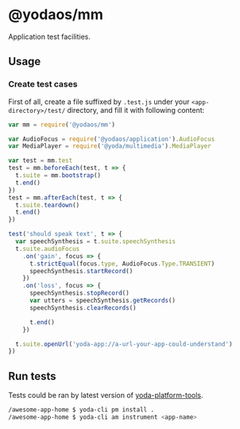 # @yodaos/mm

Application test facilities.

## Usage

### Create test cases

First of all, create a file suffixed by `.test.js` under your `<app-directory>/test/` directory, and fill it with following content:

```js
var mm = require('@yodaos/mm')

var AudioFocus = require('@yodaos/application').AudioFocus
var MediaPlayer = require('@yoda/multimedia').MediaPlayer

var test = mm.test
test = mm.beforeEach(test, t => {
  t.suite = mm.bootstrap()
  t.end()
})
test = mm.afterEach(test, t => {
  t.suite.teardown()
  t.end()
})

test('should speak text', t => {
  var speechSynthesis = t.suite.speechSynthesis
  t.suite.audioFocus
    .on('gain', focus => {
      t.strictEqual(focus.type, AudioFocus.Type.TRANSIENT)
      speechSynthesis.startRecord()
    })
    .on('loss', focus => {
      speechSynthesis.stopRecord()
      var utters = speechSynthesis.getRecords()
      speechSynthesis.clearRecords()

      t.end()
    })

  t.suite.openUrl('yoda-app://a-url-your-app-could-understand')
})
```

## Run tests

Tests could be ran by latest version of [yoda-platform-tools](https://github.com/yodaos-project/yoda-platform-tools).

```sh
/awesome-app-home $ yoda-cli pm install .
/awesome-app-home $ yoda-cli am instrument <app-name>
```
